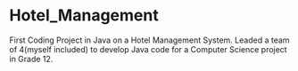 # Hotel_Management
First Coding Project in Java on a Hotel Management System. Leaded a team of 4(myself included) to develop Java code for a Computer Science project in Grade 12.
